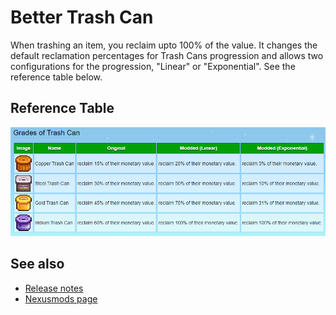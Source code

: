 # Better Trash Can

When trashing an item, you reclaim upto 100% of the value. It changes the default reclamation percentages for Trash Cans progression and allows two configurations for the progression, "Linear" or "Exponential". See the reference table below.

## Reference Table

![](images/price-table.png)

## See also

- [Release notes](Changelog.md)
- [Nexusmods page](https://www.nexusmods.com/stardewvalley/mods/11814)
